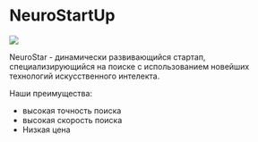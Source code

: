 # NeuroStartUp

![](./logo.png)

 NeuroStar - динамически развивающийся стартап, специализирующийся на поиске с использованием новейших технологий искусственного интелекта.

Наши преимущества:
 - высокая точность поиска
 - высокая скорость поиска
 - Низкая цена 